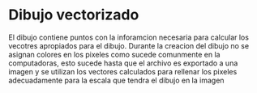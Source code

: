 
# Dibujo vectorizado

El dibujo contiene puntos con la inforamcion necesaria para calcular los vecotres apropiados para el dibujo. 
Durante la creacion del dibujo no se asignan colores en los pixeles como sucede comunmente en la computadoras, esto sucede hasta que el
archivo es exportado a una imagen y se utilizan los vectores calculados para rellenar los pixeles adecuadamente para la escala que tendra
el dibujo en la imagen
